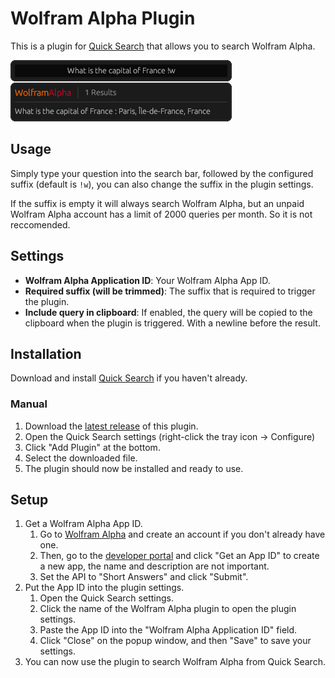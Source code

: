 # Wolfram Alpha Plugin
This is a plugin for [Quick Search](https://github.com/quick-search-rs/quick-search) that allows you to search Wolfram Alpha.

![Screenshot](/docs/assets/demo.png)

## Usage
Simply type your question into the search bar, followed by the configured suffix (default is `!w`), you can also change the suffix in the plugin settings.

If the suffix is empty it will always search Wolfram Alpha, but an unpaid Wolfram Alpha account has a limit of 2000 queries per month. So it is not reccomended.

## Settings
- **Wolfram Alpha Application ID**: Your Wolfram Alpha App ID.
- **Required suffix (will be trimmed)**: The suffix that is required to trigger the plugin.
- **Include query in clipboard**: If enabled, the query will be copied to the clipboard when the plugin is triggered. With a newline before the result.

## Installation
Download and install [Quick Search](https://github.com/quick-search-rs/quick-search/releases/latest) if you haven't already.
### Manual
1. Download the [latest release](https://github.com/quick-search-rs/wolfram-alpha-plugin/releases/latest) of this plugin.
2. Open the Quick Search settings (right-click the tray icon -> Configure)
3. Click "Add Plugin" at the bottom.
4. Select the downloaded file.
5. The plugin should now be installed and ready to use.

## Setup
1. Get a Wolfram Alpha App ID.
    1. Go to [Wolfram Alpha](https://www.wolframalpha.com/) and create an account if you don't already have one.
    2. Then, go to the [developer portal](https://developer.wolframalpha.com/portal/myapps/) and click "Get an App ID" to create a new app, the name and description are not important.
    3. Set the API to "Short Answers" and click "Submit".
2. Put the App ID into the plugin settings.
    1. Open the Quick Search settings.
    2. Click the name of the Wolfram Alpha plugin to open the plugin settings.
    3. Paste the App ID into the "Wolfram Alpha Application ID" field.
    4. Click "Close" on the popup window, and then "Save" to save your settings.
3. You can now use the plugin to search Wolfram Alpha from Quick Search.
